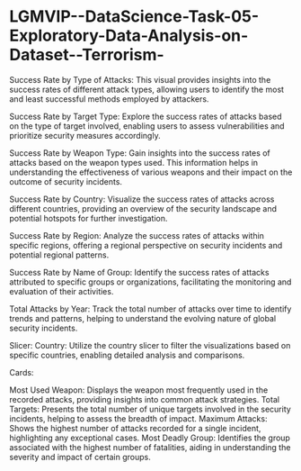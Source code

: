 # LGMVIP--DataScience-Task-05-Exploratory-Data-Analysis-on-Dataset--Terrorism-
Success Rate by Type of Attacks: This visual provides insights into the success rates of different attack types, allowing users to identify the most and least successful methods employed by attackers.

Success Rate by Target Type: Explore the success rates of attacks based on the type of target involved, enabling users to assess vulnerabilities and prioritize security measures accordingly.

Success Rate by Weapon Type: Gain insights into the success rates of attacks based on the weapon types used. This information helps in understanding the effectiveness of various weapons and their impact on the outcome of security incidents.

Success Rate by Country: Visualize the success rates of attacks across different countries, providing an overview of the security landscape and potential hotspots for further investigation.

Success Rate by Region: Analyze the success rates of attacks within specific regions, offering a regional perspective on security incidents and potential regional patterns.

Success Rate by Name of Group: Identify the success rates of attacks attributed to specific groups or organizations, facilitating the monitoring and evaluation of their activities.

Total Attacks by Year: Track the total number of attacks over time to identify trends and patterns, helping to understand the evolving nature of global security incidents.

Slicer: Country: Utilize the country slicer to filter the visualizations based on specific countries, enabling detailed analysis and comparisons.

Cards:

Most Used Weapon: Displays the weapon most frequently used in the recorded attacks, providing insights into common attack strategies.
Total Targets: Presents the total number of unique targets involved in the security incidents, helping to assess the breadth of impact.
Maximum Attacks: Shows the highest number of attacks recorded for a single incident, highlighting any exceptional cases.
Most Deadly Group: Identifies the group associated with the highest number of fatalities, aiding in understanding the severity and impact of certain groups.
